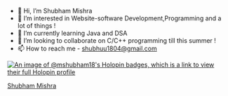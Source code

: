 - 👋 Hi, I’m Shubham Mishra
- 👀 I’m interested in Website-software Development,Programming and a lot of things !
- 🌱 I’m currently learning Java and DSA
- 💞️ I’m looking to collaborate on C/C++ programming till this summer !
- 📫 How to reach me - shubhuu1804@gmail.com

[![An image of @mshubham18's Holopin badges, which is a link to view their full Holopin profile](https://holopin.me/mshubham18)](https://holopin.io/@mshubham18)
<div class="badge-base LI-profile-badge" data-locale="en_US" data-size="medium" data-theme="dark" data-type="VERTICAL" data-vanity="shubham-mishra-34987321b" data-version="v1"><a class="badge-base__link LI-simple-link" href="https://in.linkedin.com/in/shubham-mishra-34987321b?trk=profile-badge">Shubham Mishra</a></div>
              
